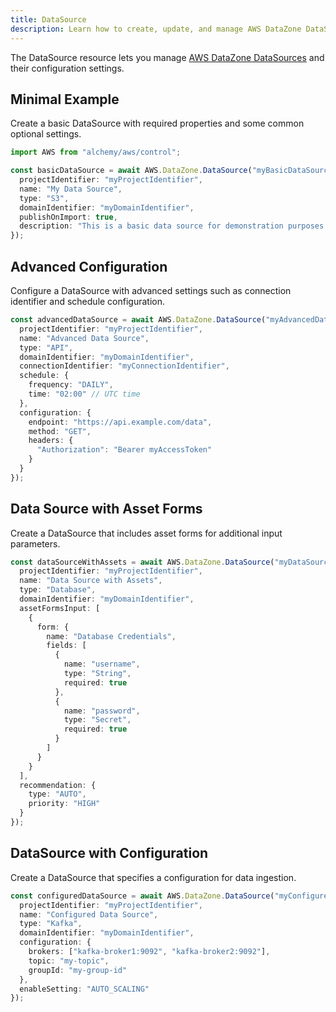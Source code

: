 ```yaml
---
title: DataSource
description: Learn how to create, update, and manage AWS DataZone DataSources using Alchemy Cloud Control.
---
```


The DataSource resource lets you manage [AWS DataZone DataSources](https://docs.aws.amazon.com/datazone/latest/userguide/) and their configuration settings.

## Minimal Example

Create a basic DataSource with required properties and some common optional settings.

```ts
import AWS from "alchemy/aws/control";

const basicDataSource = await AWS.DataZone.DataSource("myBasicDataSource", {
  projectIdentifier: "myProjectIdentifier",
  name: "My Data Source",
  type: "S3",
  domainIdentifier: "myDomainIdentifier",
  publishOnImport: true,
  description: "This is a basic data source for demonstration purposes."
});
```

## Advanced Configuration

Configure a DataSource with advanced settings such as connection identifier and schedule configuration.

```ts
const advancedDataSource = await AWS.DataZone.DataSource("myAdvancedDataSource", {
  projectIdentifier: "myProjectIdentifier",
  name: "Advanced Data Source",
  type: "API",
  domainIdentifier: "myDomainIdentifier",
  connectionIdentifier: "myConnectionIdentifier",
  schedule: {
    frequency: "DAILY",
    time: "02:00" // UTC time
  },
  configuration: {
    endpoint: "https://api.example.com/data",
    method: "GET",
    headers: {
      "Authorization": "Bearer myAccessToken"
    }
  }
});
```

## Data Source with Asset Forms

Create a DataSource that includes asset forms for additional input parameters.

```ts
const dataSourceWithAssets = await AWS.DataZone.DataSource("myDataSourceWithAssets", {
  projectIdentifier: "myProjectIdentifier",
  name: "Data Source with Assets",
  type: "Database",
  domainIdentifier: "myDomainIdentifier",
  assetFormsInput: [
    {
      form: {
        name: "Database Credentials",
        fields: [
          {
            name: "username",
            type: "String",
            required: true
          },
          {
            name: "password",
            type: "Secret",
            required: true
          }
        ]
      }
    }
  ],
  recommendation: {
    type: "AUTO",
    priority: "HIGH"
  }
});
```

## DataSource with Configuration

Create a DataSource that specifies a configuration for data ingestion.

```ts
const configuredDataSource = await AWS.DataZone.DataSource("myConfiguredDataSource", {
  projectIdentifier: "myProjectIdentifier",
  name: "Configured Data Source",
  type: "Kafka",
  domainIdentifier: "myDomainIdentifier",
  configuration: {
    brokers: ["kafka-broker1:9092", "kafka-broker2:9092"],
    topic: "my-topic",
    groupId: "my-group-id"
  },
  enableSetting: "AUTO_SCALING"
});
```